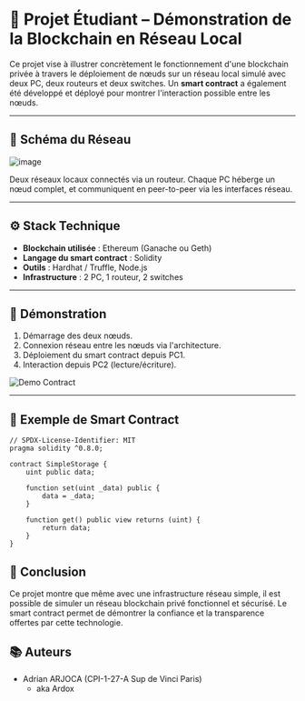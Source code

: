 # 🧱 Projet Étudiant – Démonstration de la Blockchain en Réseau Local

Ce projet vise à illustrer concrètement le fonctionnement d'une blockchain privée à travers le déploiement de nœuds sur un réseau local simulé avec deux PC, deux routeurs et deux switches. Un **smart contract** a également été développé et déployé pour montrer l'interaction possible entre les nœuds.

---

## 📐 Schéma du Réseau


![image](https://github.com/user-attachments/assets/cf46e266-7d53-4f2c-a9aa-f2546b0cea2f)


Deux réseaux locaux connectés via un routeur. Chaque PC héberge un nœud complet, et communiquent en peer-to-peer via les interfaces réseau.

---

## ⚙️ Stack Technique

- **Blockchain utilisée** : Ethereum (Ganache ou Geth)
- **Langage du smart contract** : Solidity
- **Outils** : Hardhat / Truffle, Node.js
- **Infrastructure** : 2 PC, 1 routeur, 2 switches

---

## 🧪 Démonstration

1. Démarrage des deux nœuds.
2. Connexion réseau entre les nœuds via l'architecture.
3. Déploiement du smart contract depuis PC1.
4. Interaction depuis PC2 (lecture/écriture).

![Demo Contract](./images/demo_contract.png)

---

## 📄 Exemple de Smart Contract

```solidity
// SPDX-License-Identifier: MIT
pragma solidity ^0.8.0;

contract SimpleStorage {
    uint public data;

    function set(uint _data) public {
        data = _data;
    }

    function get() public view returns (uint) {
        return data;
    }
}
```

## 🧠 Conclusion
Ce projet montre que même avec une infrastructure réseau simple, il est possible de simuler un réseau blockchain privé fonctionnel et sécurisé. Le smart contract permet de démontrer la confiance et la transparence offertes par cette technologie.

## 📚 Auteurs

- Adrian ARJOCA (CPI-1-27-A Sup de Vinci Paris)
  - aka Ardox
